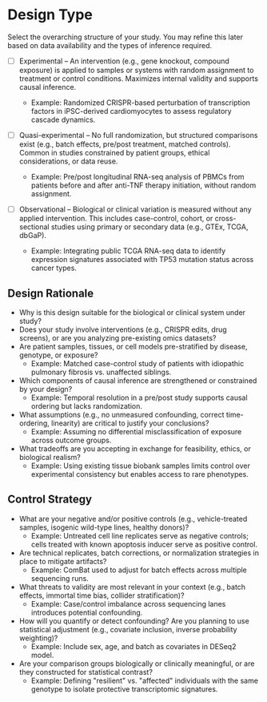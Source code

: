 # Design Type

Select the overarching structure of your study. You may refine this later based on data availability and the types of inference required.

- [ ] Experimental – An intervention (e.g., gene knockout, compound exposure) is applied to samples or systems with random assignment to treatment or control conditions. Maximizes internal validity and supports causal inference.  
    - Example: Randomized CRISPR-based perturbation of transcription factors in iPSC-derived cardiomyocytes to assess regulatory cascade dynamics.

- [ ] Quasi-experimental – No full randomization, but structured comparisons exist (e.g., batch effects, pre/post treatment, matched controls). Common in studies constrained by patient groups, ethical considerations, or data reuse.  
    - Example: Pre/post longitudinal RNA-seq analysis of PBMCs from patients before and after anti-TNF therapy initiation, without random assignment.

- [ ] Observational – Biological or clinical variation is measured without any applied intervention. This includes case-control, cohort, or cross-sectional studies using primary or secondary data (e.g., GTEx, TCGA, dbGaP).  
    - Example: Integrating public TCGA RNA-seq data to identify expression signatures associated with TP53 mutation status across cancer types.

## Design Rationale

- Why is this design suitable for the biological or clinical system under study?
- Does your study involve interventions (e.g., CRISPR edits, drug screens), or are you analyzing pre-existing omics datasets?
- Are patient samples, tissues, or cell models pre-stratified by disease, genotype, or exposure?
    - Example: Matched case-control study of patients with idiopathic pulmonary fibrosis vs. unaffected siblings.
- Which components of causal inference are strengthened or constrained by your design?
    - Example: Temporal resolution in a pre/post study supports causal ordering but lacks randomization.
- What assumptions (e.g., no unmeasured confounding, correct time-ordering, linearity) are critical to justify your conclusions?
    - Example: Assuming no differential misclassification of exposure across outcome groups.
- What tradeoffs are you accepting in exchange for feasibility, ethics, or biological realism?
    - Example: Using existing tissue biobank samples limits control over experimental consistency but enables access to rare phenotypes.

## Control Strategy

- What are your negative and/or positive controls (e.g., vehicle-treated samples, isogenic wild-type lines, healthy donors)?
    - Example: Untreated cell line replicates serve as negative controls; cells treated with known apoptosis inducer serve as positive control.
- Are technical replicates, batch corrections, or normalization strategies in place to mitigate artifacts?
    - Example: ComBat used to adjust for batch effects across multiple sequencing runs.
- What threats to validity are most relevant in your context (e.g., batch effects, immortal time bias, collider stratification)?
    - Example: Case/control imbalance across sequencing lanes introduces potential confounding.
- How will you quantify or detect confounding? Are you planning to use statistical adjustment (e.g., covariate inclusion, inverse probability weighting)?
    - Example: Include sex, age, and batch as covariates in DESeq2 model.
- Are your comparison groups biologically or clinically meaningful, or are they constructed for statistical contrast?
    - Example: Defining "resilient" vs. "affected" individuals with the same genotype to isolate protective transcriptomic signatures.
